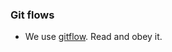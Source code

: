 
### Git flows

- We use [gitflow](http://nvie.com/posts/a-successful-git-branching-model/). Read and obey it.
